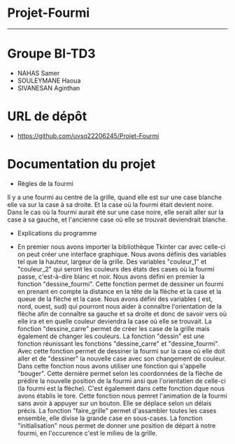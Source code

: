# Projet-Fourmi
---

#  Groupe BI-TD3
* NAHAS Samer
* SOULEYMANE Haoua
* SIVANESAN Aginthan

# URL de dépôt
* https://github.com/uvsq22206245/Projet-Fourmi

# Documentation du projet

* Règles de la fourmi
 
Il y a une fourmi au centre de la grille, quand elle est sur une case blanche elle va sur la case à sa droite. Et la case où la fourmi était devient noire. Dans le cas où la fourmi aurait été sur une case noire, elle serait aller sur la case à sa gauche, et l'ancienne case où elle se trouvait deviendrait blanche.

* Explications du programme

- En premier nous avons importer la bibliothèque Tkinter car avec celle-ci on peut créer une interface graphique.
Nous avons définis des variables tel que la hauteur, largeur de la grille. Des variables "couleur_1" et "couleur_2" qui seront les couleurs des états des cases où la fourmi passe, c'est-à-dire blanc et noir.
Nous avons défini en premier la fonction "dessine_fourmi". Cette fonction permet de dessiner un fourmi en prenant en compte la distance en la tête de la flèche et la case et la queue de la flèche et la case. Nous avons défini des variables ( est, nord, ouest, sud) qui pourront nous aider à connaître l'orientation de la flèche afin de connaître sa gauche et sa droite et donc de savoir vers où elle ira et en quelle couleur deviendra la case où elle se trouvait.
La fonction "dessine_carre" permet de créer les case de la grille mais également de changer les couleurs. 
La fonction "dessin" est une fonction réunissant les fonctions "dessine_carre" et "dessine_fourmi". Avec cette fonction permet de dessiner la fourmi sur la case où elle doit aller et de "dessiner" la nouvelle case avec son changement de couleur. Dans cette fonction nous avons utiliser une fonction qui s'appelle "bouger". Cette dernière permet selon les coordonnées de la flèche de prédire la nouvelle position de la fourmi ansi que l'orientatien de celle-ci (la fourmi est la flèche).
C'est également dans cette fonction dque nous avons établis le tore.
Cette fonction nous pemret l'animation de la fourmi sans avoir à appuyer sur un bouton. Elle se déplace selon un délais précis.
La fonction "faire_grille" permet d'assambler toutes les cases ensemble, elle divise la grande case en sous-cases.
La fonction "initialisation" nous permet de donner une position de départ à notre fourmi, en l'occurence c'est le milieu de la grille.
